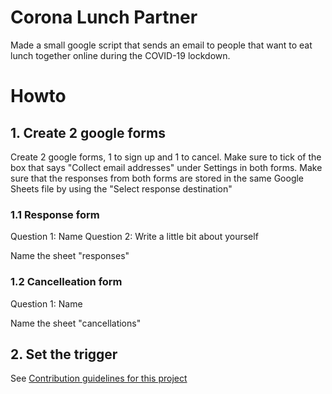 # Corona Lunch Partner

Made a small google script that sends an email to people that want to eat lunch together online during the COVID-19 lockdown.

# Howto

## 1. Create 2 google forms
Create 2 google forms, 1 to sign up and 1 to cancel.
Make sure to tick of the box that says "Collect email addresses" under Settings in both forms.
Make sure that the responses from both forms are stored in the same Google Sheets file by using the "Select response destination"

### 1.1 Response form
Question 1: Name
Question 2: Write a little bit about yourself

Name the sheet "responses"

### 1.2 Cancelleation form
Question 1: Name

Name the sheet "cancellations"

## 2. Set the trigger
See [Contribution guidelines for this project](koronalunsj.gs)
